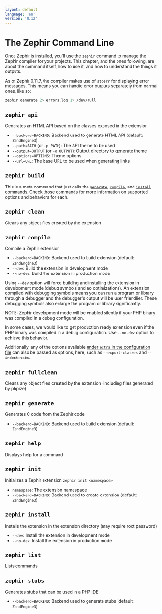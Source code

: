 ```yaml
---
layout: default
language: 'en'
version: '0.12'
---
```


# The Zephir Command Line

Once Zephir is installed, you'll use the `zephir` command to manage the Zephir compiler
for your projects. This chapter, and the ones following, are about the command itself, how
to use it, and how to understand the things it outputs.

As of Zephir 0.11.7, the compiler makes use of `stderr` for displaying error messages.
This means you can handle error outputs separately from normal ones, like so:

```bash
zephir generate 2> errors.log 1> /dev/null
```

<a name="zephir-api"></a>
## `zephir api`

Generates an HTML API based on the classes exposed in the extension

-   `--backend=BACKEND`:                 Backend used to generate HTML API (default: `ZendEngine3`)
-   `--path=PATH` (or `-p PATH`):        The API theme to be used
-   `--output=OUTPUT` (or `-o OUTPUT`):  Output directory to generate theme
-   `--options=OPTIONS`:                 Theme options
-   `--url=URL`:                         The base URL to be used when generating links

<a name="zephir-build"></a>
## `zephir build`

This is a meta command that just calls the [`generate`](#zephir-generate), [`compile`](#zephir-compile), and [`install`](#zephir-install) commands.
Check those commands for more information on supported options and behaviors for each.

<a name="zephir-clean"></a>
## `zephir clean`

Cleans any object files created by the extension

<a name="zephir-compile"></a>
## `zephir compile`

Compile a Zephir extension

-   `--backend=BACKEND`:                 Backend used to build extension (default: `ZendEngine3`)
-   `--dev`:                             Build the extension in development mode
-   `--no-dev`:                          Build the extension in production mode

Using `--dev` option will force building and installing the extension in development mode
(debug symbols and no optimizations). An extension compiled with debugging symbols means
you can run a program or library through a debugger and the debugger's output will be user
friendlier. These debugging symbols also enlarge the program or library significantly.

NOTE: Zephir development mode will be enabled silently if your PHP binary was compiled in
a debug configuration.

In some cases, we would like to get production ready extension even if the PHP binary was
compiled in a debug configuration. Use `--no-dev` option to achieve this behavior.

Additionally, any of the options available [under `extra` in the configuration
file](/0.11/en/config#extra) can also be passed as options, here, such as
`--export-classes` and `--indent=tabs`.

<a name="zephir-fullclean"></a>
## `zephir fullclean`

Cleans any object files created by the extension (including files generated by phpize)

<a name="zephir-generate"></a>
## `zephir generate`

Generates C code from the Zephir code

-   `--backend=BACKEND`:                 Backend used to build extension (default: `ZendEngine3`)

<a name="zephir-help"></a>
## `zephir help`

Displays help for a command

<a name="zephir-init"></a>
## `zephir init`

Initializes a Zephir extension
`zephir init <namespace>`

-   `namespace`:                         The extension namespace
-   `--backend=BACKEND`:                 Backend used to create extension (default: `ZendEngine3`)

<a name="zephir-install"></a>
## `zephir install`

Installs the extension in the extension directory (may require root password)

-   `--dev`:                             Install the extension in development mode
-   `--no-dev`:                          Install the extension in production mode

<a name="zephir-list"></a>
## `zephir list`

Lists commands

<a name="zephir-stubs"></a>
## `zephir stubs`

Generates stubs that can be used in a PHP IDE

-   `--backend=BACKEND`:                 Backend used to generate stubs (default: `ZendEngine3`)
